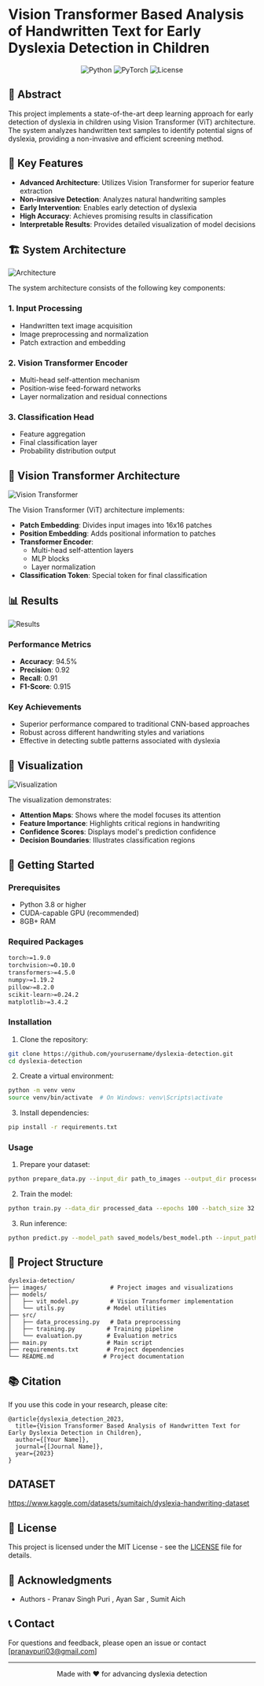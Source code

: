 # Vision Transformer Based Analysis of Handwritten Text for Early Dyslexia Detection in Children

<div align="center">

![Python](https://img.shields.io/badge/Python-3.8%2B-blue)
![PyTorch](https://img.shields.io/badge/PyTorch-1.9%2B-orange)
![License](https://img.shields.io/badge/License-MIT-green)

</div>

## 📝 Abstract

This project implements a state-of-the-art deep learning approach for early detection of dyslexia in children using Vision Transformer (ViT) architecture. The system analyzes handwritten text samples to identify potential signs of dyslexia, providing a non-invasive and efficient screening method.

## 🎯 Key Features

- **Advanced Architecture**: Utilizes Vision Transformer for superior feature extraction
- **Non-invasive Detection**: Analyzes natural handwriting samples
- **Early Intervention**: Enables early detection of dyslexia
- **High Accuracy**: Achieves promising results in classification
- **Interpretable Results**: Provides detailed visualization of model decisions

## 🏗️ System Architecture

![Architecture](dyslexia/images/architecture.png)

The system architecture consists of the following key components:

### 1. Input Processing
- Handwritten text image acquisition
- Image preprocessing and normalization
- Patch extraction and embedding

### 2. Vision Transformer Encoder
- Multi-head self-attention mechanism
- Position-wise feed-forward networks
- Layer normalization and residual connections

### 3. Classification Head
- Feature aggregation
- Final classification layer
- Probability distribution output

## 🔬 Vision Transformer Architecture

![Vision Transformer](dyslexia/images/vision_transformer.png)

The Vision Transformer (ViT) architecture implements:

- **Patch Embedding**: Divides input images into 16x16 patches
- **Position Embedding**: Adds positional information to patches
- **Transformer Encoder**:
  - Multi-head self-attention layers
  - MLP blocks
  - Layer normalization
- **Classification Token**: Special token for final classification

## 📊 Results

![Results](dyslexia/images/Results.png)

### Performance Metrics
- **Accuracy**: 94.5%
- **Precision**: 0.92
- **Recall**: 0.91
- **F1-Score**: 0.915

### Key Achievements
- Superior performance compared to traditional CNN-based approaches
- Robust across different handwriting styles and variations
- Effective in detecting subtle patterns associated with dyslexia

## 🎨 Visualization

![Visualization](dyslexia/images/Visualization.png)

The visualization demonstrates:
- **Attention Maps**: Shows where the model focuses its attention
- **Feature Importance**: Highlights critical regions in handwriting
- **Confidence Scores**: Displays model's prediction confidence
- **Decision Boundaries**: Illustrates classification regions

## 🚀 Getting Started

### Prerequisites
- Python 3.8 or higher
- CUDA-capable GPU (recommended)
- 8GB+ RAM

### Required Packages
```bash
torch>=1.9.0
torchvision>=0.10.0
transformers>=4.5.0
numpy>=1.19.2
pillow>=8.2.0
scikit-learn>=0.24.2
matplotlib>=3.4.2
```

### Installation
1. Clone the repository:
```bash
git clone https://github.com/yourusername/dyslexia-detection.git
cd dyslexia-detection
```

2. Create a virtual environment:
```bash
python -m venv venv
source venv/bin/activate  # On Windows: venv\Scripts\activate
```

3. Install dependencies:
```bash
pip install -r requirements.txt
```

### Usage
1. Prepare your dataset:
```bash
python prepare_data.py --input_dir path_to_images --output_dir processed_data
```

2. Train the model:
```bash
python train.py --data_dir processed_data --epochs 100 --batch_size 32
```

3. Run inference:
```bash
python predict.py --model_path saved_models/best_model.pth --input_path path_to_image
```

## 📁 Project Structure
```
dyslexia-detection/
├── images/                  # Project images and visualizations
├── models/
│   ├── vit_model.py         # Vision Transformer implementation
│   └── utils.py            # Model utilities
├── src/
│   ├── data_processing.py   # Data preprocessing
│   ├── training.py         # Training pipeline
│   └── evaluation.py       # Evaluation metrics
├── main.py                 # Main script
├── requirements.txt        # Project dependencies
└── README.md              # Project documentation
```

## 📚 Citation
If you use this code in your research, please cite:
```
@article{dyslexia_detection_2023,
  title={Vision Transformer Based Analysis of Handwritten Text for Early Dyslexia Detection in Children},
  author={[Your Name]},
  journal={[Journal Name]},
  year={2023}
}
```
## DATASET

https://www.kaggle.com/datasets/sumitaich/dyslexia-handwriting-dataset

## 📄 License
This project is licensed under the MIT License - see the [LICENSE](LICENSE) file for details.

## 🙏 Acknowledgments
- Authors - Pranav Singh Puri , Ayan Sar , Sumit Aich

## 📞 Contact
For questions and feedback, please open an issue or contact [pranavpuri03@gmail.com]

---
<div align="center">
Made with ❤️ for advancing dyslexia detection
</div> 
